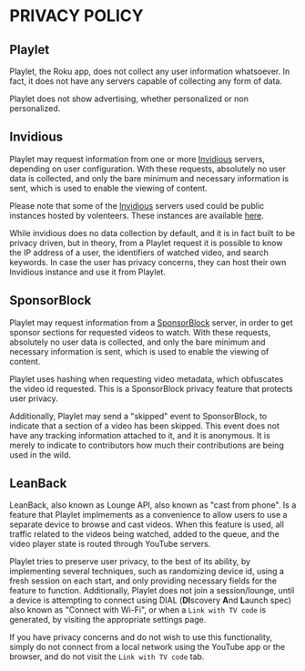 # PRIVACY POLICY

## Playlet

Playlet, the Roku app, does not collect any user information whatsoever.
In fact, it does not have any servers capable of collecting any form of data.

Playlet does not show advertising, whether personalized or non personalized.

## Invidious

Playlet may request information from one or more [Invidious](https://invidious.io/)
servers, depending on user configuration. With these requests, absolutely no
user data is collected, and only the bare minimum and necessary information
is sent, which is used to enable the viewing of content.

Please note that some of the [Invidious](https://invidious.io/) servers used
could be public instances hosted by volenteers. These instances are available
[here](https://api.invidious.io/).

While invidious does no data collection by default, and it is in fact built to
be privacy driven, but in theory, from a Playlet request it is possible to
know the IP address of a user, the identifiers of watched video, and search
keywords. In case the user has privacy concerns, they can host their own
Invidious instance and use it from Playlet.

## SponsorBlock

Playlet may request information from a [SponsorBlock](https://github.com/ajayyy/SponsorBlock)
server, in order to get sponsor sections for requested videos to watch.
With these requests, absolutely no
user data is collected, and only the bare minimum and necessary information
is sent, which is used to enable the viewing of content.

Playlet uses hashing when requesting video metadata, which obfuscates
the video id requested. This is a SponsorBlock privacy feature that protects
user privacy.

Additionally, Playlet may send a "skipped" event to SponsorBlock, to indicate
that a section of a video has been skipped. This event does not have any
tracking information attached to it, and it is anonymous. It is merely to
indicate to contributors how much their contributions are being used in the wild.

## LeanBack

LeanBack, also known as Lounge API, also known as "cast from phone". Is a feature that Playlet implmements as a convenience to allow users to use a separate device to browse and cast videos.
When this feature is used, all traffic related to the videos being watched, added to the queue, and the video player state is routed through YouTube servers.

Playlet tries to preserve user privacy, to the best of its ability, by implementing several techniques, such as randomizing device id, using a fresh session on each start, and only providing necessary fields for the feature to function.
Additionally, Playlet does not join a session/lounge, until a device is attempting to connect using DIAL (**DI**scovery **A**nd **L**aunch spec) also known as "Connect with Wi-Fi", or when a `Link with TV code` is generated, by visiting the appropriate settings page.

If you have privacy concerns and do not wish to use this functionality, simply do not connect from a local network using the YouTube app or the browser, and do not visit the `Link with TV code` tab.
